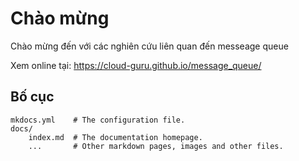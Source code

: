# Chào mừng 
Chào mừng đến với các nghiên cứu liên quan đến messeage queue

Xem online tại:
https://cloud-guru.github.io/message_queue/

## Bố cục

    mkdocs.yml    # The configuration file.
    docs/
        index.md  # The documentation homepage.
        ...       # Other markdown pages, images and other files.



